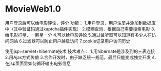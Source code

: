 # MovieWeb1.0
用户登录后可以给电影评论，评分
功能：
1.用户登录，用户注册并添加到数据库中（其中验证码通过kaptcha插件实现）
2.模糊查询，根据自己需要搜索电影
3.给电影打星，一颗星一分
4.可以给电影评论
5.通过监听器可以知道有多少人在访问网站
6.过滤器可以防止用户越级访问
7.cookie记录用户访问历史

使用jsp+servlet+hibernate技术
技术难点：
1.用hibernate是涉及到的三表连接
2.用Ajax方式传值
3.合作开发时，由于缺乏统一规范，最后只能变成独立开发
4.在jsp页面里如何循环输出电影信息
